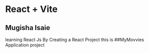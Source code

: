 # React + Vite

## Mugisha Isaie
learning React Js By Creating a React Project
this is ##MyMovvies Application project
